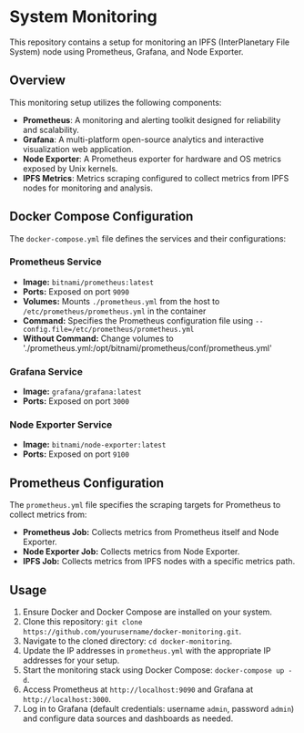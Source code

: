 

# System Monitoring

This repository contains a setup for monitoring an IPFS (InterPlanetary File System) node using Prometheus, Grafana, and Node Exporter.

## Overview

This monitoring setup utilizes the following components:

- **Prometheus**: A monitoring and alerting toolkit designed for reliability and scalability.
- **Grafana**: A multi-platform open-source analytics and interactive visualization web application.
- **Node Exporter**: A Prometheus exporter for hardware and OS metrics exposed by Unix kernels.
- **IPFS Metrics**: Metrics scraping configured to collect metrics from IPFS nodes for monitoring and analysis.

## Docker Compose Configuration

The `docker-compose.yml` file defines the services and their configurations:

### Prometheus Service

- **Image:** `bitnami/prometheus:latest`
- **Ports:** Exposed on port `9090`
- **Volumes:** Mounts `./prometheus.yml` from the host to `/etc/prometheus/prometheus.yml` in the container
- **Command:** Specifies the Prometheus configuration file using `--config.file=/etc/prometheus/prometheus.yml`
- **Without Command:**  Change volumes to './prometheus.yml:/opt/bitnami/prometheus/conf/prometheus.yml'

### Grafana Service

- **Image:** `grafana/grafana:latest`
- **Ports:** Exposed on port `3000`

### Node Exporter Service

- **Image:** `bitnami/node-exporter:latest`
- **Ports:** Exposed on port `9100`

## Prometheus Configuration

The `prometheus.yml` file specifies the scraping targets for Prometheus to collect metrics from:

- **Prometheus Job:** Collects metrics from Prometheus itself and Node Exporter.
- **Node Exporter Job:** Collects metrics from Node Exporter.
- **IPFS Job:** Collects metrics from IPFS nodes with a specific metrics path.


## Usage

1. Ensure Docker and Docker Compose are installed on your system.
2. Clone this repository: `git clone https://github.com/yourusername/docker-monitoring.git`.
3. Navigate to the cloned directory: `cd docker-monitoring`.
4. Update the IP addresses in `prometheus.yml` with the appropriate IP addresses for your setup.
5. Start the monitoring stack using Docker Compose: `docker-compose up -d`.
6. Access Prometheus at `http://localhost:9090` and Grafana at `http://localhost:3000`.
7. Log in to Grafana (default credentials: username `admin`, password `admin`) and configure data sources and dashboards as needed.

